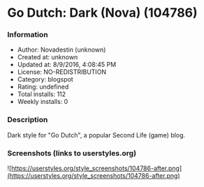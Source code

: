# Go Dutch: Dark (Nova) (104786)

### Information
- Author: Novadestin (unknown)
- Created at: unknown
- Updated at: 8/9/2016, 4:08:45 PM
- License: NO-REDISTRIBUTION
- Category: blogspot
- Rating: undefined
- Total installs: 112
- Weekly installs: 0


### Description
Dark style for "Go Dutch", a popular Second Life (game) blog.


### Screenshots (links to userstyles.org)
![https://userstyles.org/style_screenshots/104786-after.png](https://userstyles.org/style_screenshots/104786-after.png)


